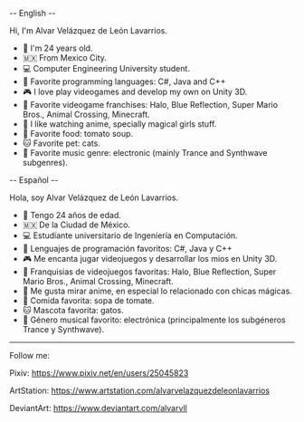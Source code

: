 -- English --

Hi, I'm Alvar Velázquez de León Lavarrios.

- 💁 I'm 24 years old.
- 🇲🇽 From Mexico City.
- 💻 Computer Engineering University student.
- 📃 Favorite programming languages: C#, Java and C++
- 🎮 I love play videogames and develop my own on Unity 3D.
- 👾 Favorite videogame franchises: Halo, Blue Reflection, Super Mario Bros., Animal Crossing, Minecraft.
- 🌸 I like watching anime, specially magical girls stuff.
- 🍜 Favorite food: tomato soup.
- 🐱 Favorite pet: cats.
- 🎹 Favorite music genre: electronic (mainly Trance and Synthwave subgenres).


-- Español --

Hola, soy Alvar Velázquez de León Lavarrios.

- 💁 Tengo 24 años de edad.
- 🇲🇽 De la Ciudad de México.
- 💻 Estudiante universitario de Ingeniería en Computación.
- 📃 Lenguajes de programación favoritos: C#, Java y C++
- 🎮 Me encanta jugar videojuegos y desarrollar los mios en Unity 3D.
- 👾 Franquisias de videojuegos favoritas: Halo, Blue Reflection, Super Mario Bros., Animal Crossing, Minecraft.
- 🌸 Me gusta mirar anime, en especial lo relacionado con chicas mágicas.
- 🍜 Comida favorita: sopa de tomate.
- 🐱 Mascota favorita: gatos.
- 🎹 Género musical favorito: electrónica (principalmente los subgéneros Trance y Synthwave).


-- -- -- -- -- -- --
Follow me:

Pixiv:
https://www.pixiv.net/en/users/25045823

ArtStation:
https://www.artstation.com/alvarvelazquezdeleonlavarrios

DeviantArt:
https://www.deviantart.com/alvarvll



<!---
alvarvelazquezdeleonlavarrios/alvarvelazquezdeleonlavarrios is a ✨ special ✨ repository because its `README.md` (this file) appears on your GitHub profile.
You can click the Preview link to take a look at your changes.
--->
